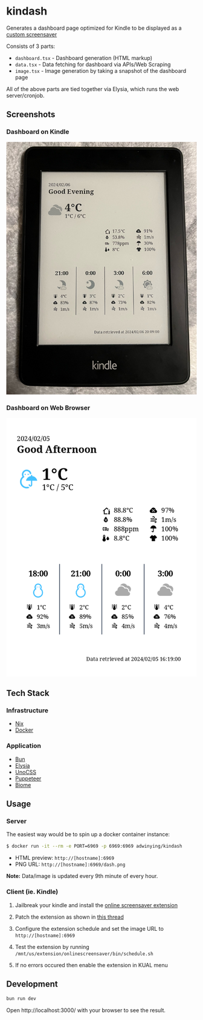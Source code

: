 # kindash

Generates a dashboard page optimized for Kindle to be displayed as a [custom screensaver](https://www.mobileread.com/forums/showthread.php?t=236104)

Consists of 3 parts:

- `dashboard.tsx` - Dashboard generation (HTML markup)
- `data.tsx` - Data fetching for dashboard via APIs/Web Scraping
- `image.tsx` - Image generation by taking a snapshot of the dashboard page

All of the above parts are tied together via Elysia, which runs the web server/cronjob.

## Screenshots

### Dashboard on Kindle

![Kindle](./example.jpg)

### Dashboard on Web Browser

![Browser Screenshot](./example.png)

## Tech Stack

### Infrastructure

- [Nix](https://nixos.org/)
- [Docker](https://www.docker.com/)

### Application

- [Bun](https://bun.sh/)
- [Elysia](https://elysiajs.com/)
- [UnoCSS](https://unocss.dev/)
- [Puppeteer](https://pptr.dev/)
- [Biome](https://biomejs.dev/)

## Usage

### Server

The easiest way would be to spin up a docker container instance:

```bash
$ docker run -it --rm -e PORT=6969 -p 6969:6969 adwinying/kindash
```

- HTML preview: `http://[hostname]:6969`
- PNG URL: `http://[hostname]:6969/dash.png`

**Note:** Data/image is updated every 9th minute of every hour.

### Client (ie. Kindle)

1. Jailbreak your kindle and install the [online screensaver extension](https://www.mobileread.com/forums/showthread.php?t=236104)

2. Patch the extension as shown in [this thread](https://www.mobileread.com/forums/showpost.php?p=4252292&postcount=78)

3. Configure the extension schedule and set the image URL to `http://[hostname]:6969`

4. Test the extension by running `/mnt/us/extension/onlinescreensaver/bin/schedule.sh`

5. If no errors occured then enable the extension in KUAL menu

## Development

```bash
bun run dev
```

Open http://localhost:3000/ with your browser to see the result.

